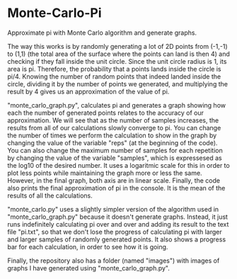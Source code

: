 # Monte-Carlo-Pi
Approximate pi with Monte Carlo algorithm and generate graphs.

The way this works is by randomly generating a lot of 2D points from (-1,-1) to (1,1) (the total area of the surface where the points can land is then 4) and
checking if they fall inside the unit circle. Since the unit circle radius is 1, its area is pi. Therefore, the probability that a points lands inside the circle
is pi/4. Knowing the number of random points that indeed landed inside the circle, dividing it by the number of points we generated, and multiplying the result 
by 4 gives us an approximation of the value of pi.

"monte_carlo_graph.py", calculates pi and generates a graph showing how each the number of generated points relates to the accuracy of our approximation. We will
see that as the number of samples increases, the results from all of our calculations slowly converge to pi. You can change the number of times we perform the
calculation to show in the graph by changing the value of the variable "reps" (at the beginning of the code). You can also change the maximum number of samples
for each repetition by changing the value of the variable "samples", which is expressesed as the log10 of the desired number. It uses a logaritmic scale for this
in order to plot less points while maintaining the graph more or less the same. However, in the final graph, both axis are in linear scale. Finally, the code also
prints the final approximation of pi in the console. It is the mean of the results of all the calculations.

"monte_carlo.py" uses a slightly simpler version of the algorithm used in "monte_carlo_graph.py" because it doesn't generate graphs. Instead, it just runs 
indefinitely calculating pi over and over and adding its result to the text file "pi.txt", so that we don't lose the progress of calculating pi with larger
and larger samples of randomly generated points. It also shows a progress bar for each calculation, in order to see how it is going.

Finally, the repository also has a folder (named "images") with images of graphs I have generated using "monte_carlo_graph.py".
